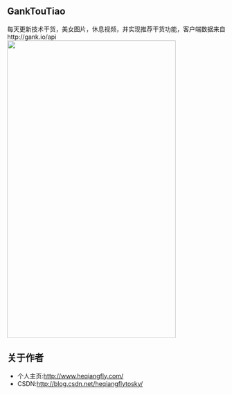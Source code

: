 ## GankTouTiao
每天更新技术干货，美女图片，休息视频，并实现推荐干货功能，客户端数据来自http://gank.io/api
<img src="/img/GankTouTiao.gif" width="389" height="687"/>

## 关于作者
 * 个人主页:http://www.heqiangfly.com/
 * CSDN:http://blog.csdn.net/heqiangflytosky/
